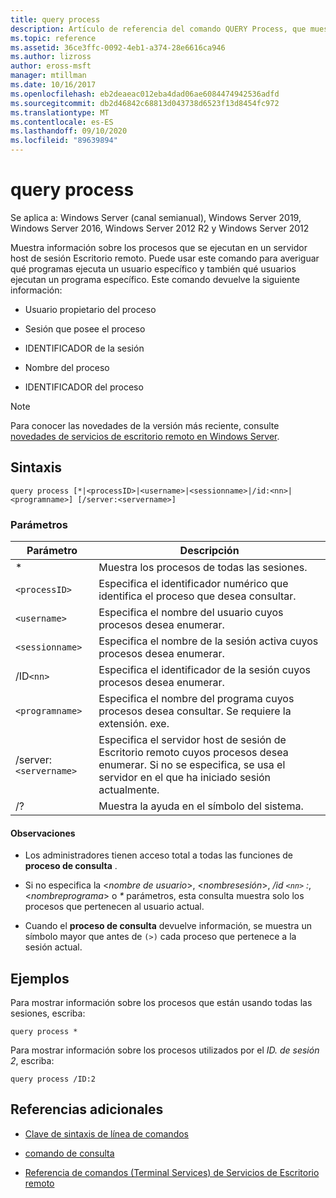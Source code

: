 ```yaml
---
title: query process
description: Artículo de referencia del comando QUERY Process, que muestra información sobre los procesos que se ejecutan en un servidor host de sesión Escritorio remoto.
ms.topic: reference
ms.assetid: 36ce3ffc-0092-4eb1-a374-28e6616ca946
ms.author: lizross
author: eross-msft
manager: mtillman
ms.date: 10/16/2017
ms.openlocfilehash: eb2deaeac012eba4dad06ae6084474942536adfd
ms.sourcegitcommit: db2d46842c68813d043738d6523f13d8454fc972
ms.translationtype: MT
ms.contentlocale: es-ES
ms.lasthandoff: 09/10/2020
ms.locfileid: "89639894"
---
```

# <a name="query-process"></a>query process

Se aplica a: Windows Server (canal semianual), Windows Server 2019, Windows Server 2016, Windows Server 2012 R2 y Windows Server 2012

Muestra información sobre los procesos que se ejecutan en un servidor host de sesión Escritorio remoto. Puede usar este comando para averiguar qué programas ejecuta un usuario específico y también qué usuarios ejecutan un programa específico. Este comando devuelve la siguiente información:

- Usuario propietario del proceso

- Sesión que posee el proceso

- IDENTIFICADOR de la sesión

- Nombre del proceso

- IDENTIFICADOR del proceso

> [!NOTE]
> Para conocer las novedades de la versión más reciente, consulte [novedades de servicios de escritorio remoto en Windows Server](/previous-versions/windows/it-pro/windows-server-2012-r2-and-2012/dn283323(v=ws.11)).

## <a name="syntax"></a>Sintaxis

```
query process [*|<processID>|<username>|<sessionname>|/id:<nn>|<programname>] [/server:<servername>]
```

### <a name="parameters"></a>Parámetros

| Parámetro | Descripción |
|--|--|
| * | Muestra los procesos de todas las sesiones. |
| `<processID>` | Especifica el identificador numérico que identifica el proceso que desea consultar. |
| `<username>` | Especifica el nombre del usuario cuyos procesos desea enumerar. |
| `<sessionname>` | Especifica el nombre de la sesión activa cuyos procesos desea enumerar. |
| /ID`<nn>` | Especifica el identificador de la sesión cuyos procesos desea enumerar. |
| `<programname>` | Especifica el nombre del programa cuyos procesos desea consultar. Se requiere la extensión. exe. |
| /server:`<servername>` | Especifica el servidor host de sesión de Escritorio remoto cuyos procesos desea enumerar. Si no se especifica, se usa el servidor en el que ha iniciado sesión actualmente. |
| /? | Muestra la ayuda en el símbolo del sistema. |

#### <a name="remarks"></a>Observaciones

- Los administradores tienen acceso total a todas las funciones de **proceso de consulta** .

- Si no especifica la <*nombre de usuario*>, <*nombresesión*>, */id `<nn>` :*, <*nombreprograma*> o *&#42;* parámetros, esta consulta muestra solo los procesos que pertenecen al usuario actual.

- Cuando el **proceso de consulta** devuelve información, se muestra un símbolo mayor que antes de `(>)` cada proceso que pertenece a la sesión actual.

## <a name="examples"></a>Ejemplos

Para mostrar información sobre los procesos que están usando todas las sesiones, escriba:

```
query process *
```

Para mostrar información sobre los procesos utilizados por el *ID. de sesión 2*, escriba:

```
query process /ID:2
```

## <a name="additional-references"></a>Referencias adicionales

- [Clave de sintaxis de línea de comandos](command-line-syntax-key.md)

- [comando de consulta](query.md)

- [Referencia de comandos (Terminal Services) de Servicios de Escritorio remoto](remote-desktop-services-terminal-services-command-reference.md)

